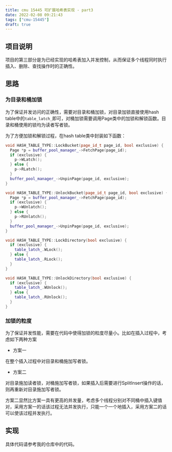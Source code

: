 ```yaml
---
title: cmu 15445 可扩展哈希表实现 - part3
date: 2022-02-08 09:21:43
tags: ["cmu-15445"]
draft: true
---
```


## 项目说明

项目的第三部分是为已经实现的哈希表加入并发控制，从而保证多个线程同时执行插入、删除、查找操作时的正确性。

## 思路

### 为目录和桶加锁

为了保证并发访问的正确性，需要对目录和桶加锁，对目录加锁直接使用hash table中的`table_latch_`即可，对桶加锁需要调用Page类中的加锁和解锁函数。目录和桶使用的锁均为读者写者锁。

为了方便加锁和解锁过程，在hash table类中封装如下函数：

```cpp
void HASH_TABLE_TYPE::LockBucket(page_id_t page_id, bool exclusive) {
  Page *p = buffer_pool_manager_->FetchPage(page_id);
  if (exclusive) {
    p->WLatch();
  } else {
    p->RLatch();
  }
  buffer_pool_manager_->UnpinPage(page_id, exclusive);
}

void HASH_TABLE_TYPE::UnlockBucket(page_id_t page_id, bool exclusive) {
  Page *p = buffer_pool_manager_->FetchPage(page_id);
  if (exclusive) {
    p->WUnlatch();
  } else {
    p->RUnlatch();
  }
  buffer_pool_manager_->UnpinPage(page_id, exclusive);
}

void HASH_TABLE_TYPE::LockDirectory(bool exclusive) {
  if (exclusive) {
    table_latch_.WLock();
  } else {
    table_latch_.RLock();
  }
}

void HASH_TABLE_TYPE::UnlockDirectory(bool exclusive) {
  if (exclusive) {
    table_latch_.WUnlock();
  } else {
    table_latch_.RUnlock();
  }
}
```

### 加锁的粒度

为了保证并发性能，需要在代码中使得加锁的粒度尽量小。比如在插入过程中，考虑如下两种方案

* 方案一

在整个插入过程中对目录和桶施加写者锁。

* 方案二

对目录施加读者锁，对桶施加写者锁，如果插入后需要进行SplitInsert操作的话，则再重新对目录施加写者锁。

方案二显然比方案一具有更高的并发量，考虑多个线程分别对不同桶中插入键值对，采用方案一的话该过程无法并发执行，只能一个一个地插入，采用方案二的话可以使该过程并发执行。

## 实现

具体代码请参考我的仓库中的代码。

